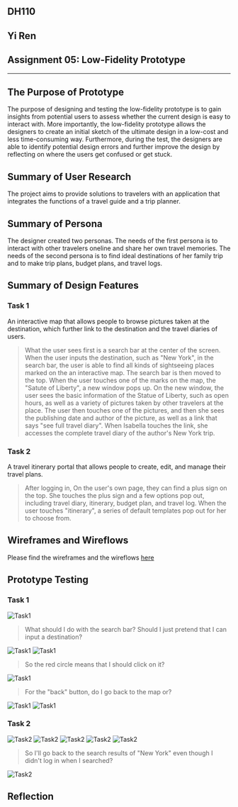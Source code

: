 ## DH110 
## Yi Ren
## Assignment 05: Low-Fidelity Prototype 
---
## The Purpose of Prototype 
The purpose of designing and testing the low-fidelity prototype is to gain insights from potential users to assess whether the current design is easy to interact with. More importantly, the low-fidelity prototype allows the designers to create an initial sketch of the ultimate design in a low-cost and less time-consuming way. Furthermore, during the test, the designers are able to identify potential design errors and further improve the design by reflecting on where the users get confused or get stuck. 

## Summary of User Research 
The project aims to provide solutions to travelers with an application that integrates the functions of a travel guide and a trip planner. 

## Summary of Persona 
The designer created two personas. The needs of the first persona is to interact with other travelers oneline and share her own travel memories. The needs of the second persona is to find ideal destinations of her family trip and to make trip plans, budget plans, and travel logs. 

## Summary of Design Features 
### Task 1 
An interactive map that allows people to browse pictures taken at the destination, which further link to the destination and the travel diaries of users.

> What the user sees first is a search bar at the center of the screen. When the user inputs the destination, such as "New York", in the search bar, the user is able to find all kinds of sightseeing places marked on the an interactive map. The search bar is then moved to the top. When the user touches one of the marks on the map, the "Satute of Liberty", a new window pops up. On the new window, the user sees the basic information of the Statue of Liberty, such as open hours, as well as a variety of pictures taken by other travelers at the place. The user then touches one of the pictures, and then she sees the publishing date and author of the picture, as well as a link that says "see full travel diary". When Isabella touches the link, she accesses the complete travel diary of the author's New York trip. 

### Task 2 
A travel itinerary portal that allows people to create, edit, and manage their travel plans.

>After logging in, On the user's own page, they can find a plus sign on the top. She touches the plus sign and a few options pop out, including travel diary, itinerary, budget plan, and travel log. When the user touches "itinerary", a series of default templates pop out for her to choose from.




## Wireframes and Wireflows 
Please find the wireframes and the wireflows [here](https://www.figma.com/file/Zd7uHoFcbqqITYlIWeqtld/DH110-Assignment06)
## Prototype Testing 
### Task 1 
![Task1](Task1_1.png)
> What should I do with the search bar? Should I just pretend that I can input a destination? 

![Task1](Task1_2.png)
![Task1](Task1_3.png)
> So the red circle means that I should click on it? 

![Task1](Task1_4.png)
> For the "back" button, do I go back to the map or? 

![Task1](Task1_5.png)
![Task1](Task1_6.png)

### Task 2
![Task2](Task2_1.png)
![Task2](Task2_2.png)
![Task2](Task2_3.png)
![Task2](Task2_4.png)
![Task2](Task2_5.png)
> So I'll go back to the search results of "New York" even though I didn't log in when I searched? 

![Task2](Task2_6.png)

## Reflection 
